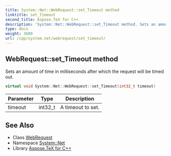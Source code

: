 ```yaml
---
title: System::Net::WebRequest::set_Timeout method
linktitle: set_Timeout
second_title: Aspose.TeX for C++
description: 'System::Net::WebRequest::set_Timeout method. Sets an amount of time in milliseconds after which the request will be timed out in C++.'
type: docs
weight: 3600
url: /cpp/system.net/webrequest/set_timeout/
---
```

## WebRequest::set_Timeout method


Sets an amount of time in milliseconds after which the request will be timed out.

```cpp
virtual void System::Net::WebRequest::set_Timeout(int32_t timeout)
```


| Parameter | Type | Description |
| --- | --- | --- |
| timeout | int32_t | A timeout to set. |

## See Also

* Class [WebRequest](../)
* Namespace [System::Net](../../)
* Library [Aspose.TeX for C++](../../../)
